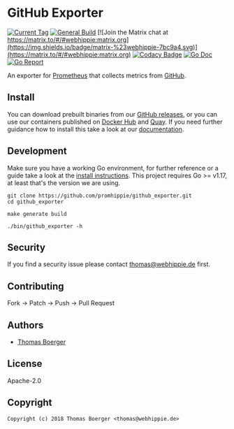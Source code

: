 # GitHub Exporter

[![Current Tag](https://img.shields.io/github/v/tag/promhippie/github_exporter?sort=semver)](https://github.com/promhippie/prometheus-scw-sd) [![General Build](https://github.com/promhippie/actions/github_exporter/workflows/general.yml/badge.svg)](https://github.com/promhippie/github_exporter/actions/workflows/general.yaml) [![Join the Matrix chat at https://matrix.to/#/#webhippie:matrix.org](https://img.shields.io/badge/matrix-%23webhippie-7bc9a4.svg)](https://matrix.to/#/#webhippie:matrix.org) [![Codacy Badge](https://app.codacy.com/project/badge/Grade/af9b80ac46294ac9a52d823e991eb4e9)](https://www.codacy.com/gh/promhippie/github_exporter/dashboard?utm_source=github.com&amp;utm_medium=referral&amp;utm_content=promhippie/github_exporter&amp;utm_campaign=Badge_Grade) [![Go Doc](https://godoc.org/github.com/promhippie/github_exporter?status.svg)](http://godoc.org/github.com/promhippie/github_exporter) [![Go Report](http://goreportcard.com/badge/github.com/promhippie/github_exporter)](http://goreportcard.com/report/github.com/promhippie/github_exporter)

An exporter for [Prometheus][prometheus] that collects metrics from
[GitHub][github].

## Install

You can download prebuilt binaries from our [GitHub releases][releases], or you
can use our containers published on [Docker Hub][dockerhub] and [Quay][quayio].
If you need further guidance how to install this take a look at our
[documentation][docs].

## Development

Make sure you have a working Go environment, for further reference or a guide
take a look at the [install instructions][golang]. This project requires
Go >= v1.17, at least that's the version we are using.

```console
git clone https://github.com/promhippie/github_exporter.git
cd github_exporter

make generate build

./bin/github_exporter -h
```

## Security

If you find a security issue please contact
[thomas@webhippie.de](mailto:thomas@webhippie.de) first.

## Contributing

Fork -> Patch -> Push -> Pull Request

## Authors

-   [Thomas Boerger](https://github.com/tboerger)

## License

Apache-2.0

## Copyright

```console
Copyright (c) 2018 Thomas Boerger <thomas@webhippie.de>
```

[prometheus]: https://prometheus.io
[github]: https://github.com
[releases]: https://github.com/promhippie/github_exporter/releases
[dockerhub]: https://hub.docker.com/r/promhippie/github-exporter/tags/
[quayio]: https://quay.io/repository/promhippie/github-exporter?tab=tags
[docs]: https://promhippie.github.io/github_exporter/#getting-started
[golang]: http://golang.org/doc/install.html
